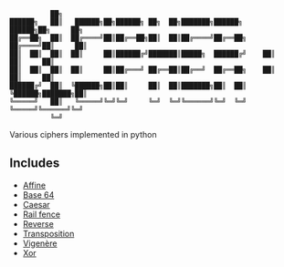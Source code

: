 ```
          ██╗
██████╗   ██║   ██████╗██╗██████╗ ██╗  ██╗███████╗██████╗      ██████╗██╗     ██╗
██╔══██╗  ██║  ██╔════╝██║██╔══██╗██║  ██║██╔════╝██╔══██╗    ██╔════╝██║     ██║
██║  ██║  ██║  ██║     ██║██████╔╝███████║█████╗  ██████╔╝    ██║     ██║     ██║
██║  ██║  ██║  ██║     ██║██╔═══╝ ██╔══██║██╔══╝  ██╔══██╗    ██║     ██║     ██║
██████╔╝  ██║  ╚██████╗██║██║     ██║  ██║███████╗██║  ██║    ╚██████╗███████╗██║
╚═════╝   ██║   ╚═════╝╚═╝╚═╝     ╚═╝  ╚═╝╚══════╝╚═╝  ╚═╝     ╚═════╝╚══════╝╚═╝
          ╚═╝                                                                              
```
Various ciphers implemented in python

## Includes

  - [Affine](https://en.wikipedia.org/wiki/Affine_cipher)
  - [Base 64](https://en.wikipedia.org/wiki/Base64)
  - [Caesar](https://en.wikipedia.org/wiki/Caesar_cipher)
  - [Rail fence](https://en.wikipedia.org/wiki/Rail_fence_cipher)
  - [Reverse](https://en.wikipedia.org/wiki/Substitution_cipher)
  - [Transposition](https://en.wikipedia.org/wiki/Transposition_cipher) 
  - [Vigenère](https://en.wikipedia.org/wiki/Vigenère_cipher)
  - [Xor](https://en.wikipedia.org/wiki/XOR_cipher)
